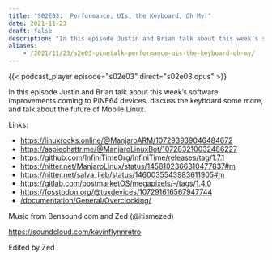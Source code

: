 ```yaml
---
title: "S02E03:  Performance, UIs, the Keyboard, Oh My!"
date: 2021-11-23
draft: false
description: "In this episode Justin and Brian talk about this week’s software improvements coming to PINE64 devices, discuss the keyboard some more, and talk about the future of Mobile Linux."
aliases:
    - /2021/11/23/s2e03-pinetalk-performance-uis-the-keyboard-oh-my/
---
```


{{< podcast_player episode="s02e03" direct="s02e03.opus" >}}

In this episode Justin and Brian talk about this week’s software improvements coming to PINE64 devices, discuss the keyboard some more, and talk about the future of Mobile Linux.

Links:

* https://linuxrocks.online/@ManjaroARM/107293939046484672
* https://aspiechattr.me/@ManjaroLinuxBot/107283210032486227
* https://github.com/InfiniTimeOrg/InfiniTime/releases/tag/1.7.1
* https://nitter.net/ManjaroLinux/status/1458102366310477837#m
* https://nitter.net/salva_lieb/status/1460035543983611905#m
* https://gitlab.com/postmarketOS/megapixels/-/tags/1.4.0
* https://fosstodon.org/@tuxdevices/107291616567947744
* [/documentation/General/Overclocking/](/documentation/General/Overclocking/)

Music from Bensound.com and Zed (@itismezed)

https://soundcloud.com/kevinflynnretro

Edited by Zed

